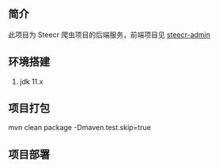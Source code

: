 ## 简介
此项目为 Steecr 爬虫项目的后端服务，前端项目见 [steecr-admin](https://github.com/dreamHorizonTK/steecr-admin)

## 环境搭建
1. jdk 11.x

## 项目打包
mvn clean package -Dmaven.test.skip=true

## 项目部署
